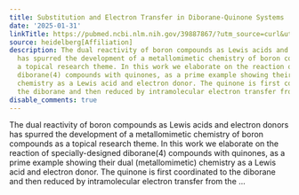```yaml
---
title: Substitution and Electron Transfer in Diborane-Quinone Systems
date: '2025-01-31'
linkTitle: https://pubmed.ncbi.nlm.nih.gov/39887867/?utm_source=curl&utm_medium=rss&utm_campaign=pubmed-2&utm_content=1FakS-2QOkCT8HsMOQP1bCRQ4YzyumYOmxmF0moLsQ3dFB1E9V&fc=20220326224207&ff=20250201170558&v=2.18.0.post9+e462414
source: heidelberg[Affiliation]
description: The dual reactivity of boron compounds as Lewis acids and electron donors
  has spurred the development of a metallomimetic chemistry of boron compounds as
  a topical research theme. In this work we elaborate on the reaction of specially-designed
  diborane(4) compounds with quinones, as a prime example showing their dual (metallomimetic)
  chemistry as a Lewis acid and electron donor. The quinone is first coordinated to
  the diborane and then reduced by intramolecular electron transfer from the ...
disable_comments: true
---
```

The dual reactivity of boron compounds as Lewis acids and electron donors has spurred the development of a metallomimetic chemistry of boron compounds as a topical research theme. In this work we elaborate on the reaction of specially-designed diborane(4) compounds with quinones, as a prime example showing their dual (metallomimetic) chemistry as a Lewis acid and electron donor. The quinone is first coordinated to the diborane and then reduced by intramolecular electron transfer from the ...